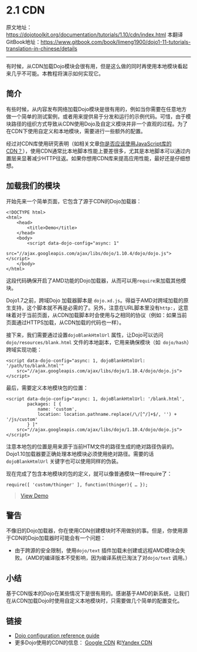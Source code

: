 # 2.1 CDN
原文地址：https://dojotoolkit.org/documentation/tutorials/1.10/cdn/index.html
本翻译GitBook地址：https://www.gitbook.com/book/limeng1900/dojo1-11-tutorials-translation-in-chinese/details

----------

有时候，从CDN加载Dojo模块会很有用，但是这么做的同时再使用本地模块看起来几乎不可能。本教程将演示如何实现它。

## 简介
有些时候，从内容发布网络加载Dojo模块是很有用的，例如当你需要在任意地方做一个简单的测试案例，或者用来提供易于分发和运行的示例代码。可惜，由于模块路径的组织方式导致从CDN使用Dojo及自定义模块并非一个直观的过程。为了在CDN下使用自定义和本地模块，需要进行一些额外的配置。

经过对CDN库使用研究表明（如相关文章[你是否应该使用JavaScript库的CDN？](http://zoompf.com/blog/2010/01/should-you-use-javascript-library-cdns)），使用CDN通常比本地脚本性能上要差很多，尤其是本地脚本可以通过内置层来显著减少HTTP往返。如果你想用CDN库来提高应用性能，最好还是仔细想想。

## 加载我们的模块
开始先来一个简单页面，它包含了源于CDN的Dojo加载器：

```
<!DOCTYPE html>
<html>
    <head>
        <title>Demo</title>
    </head>
    <body>
        <script data-dojo-config="async: 1"
            src="//ajax.googleapis.com/ajax/libs/dojo/1.10.4/dojo/dojo.js"></script>
    </body>
</html>
```
这段代码确保开启了AMD功能的Dojo加载器，从而可以用`require`来加载其他模块。

Dojo1.7之前，跨域Dojo 加载器脚本是 `dojo.xd.js`。得益于AMD对跨域加载的原生支持，这个脚本就不再是必需的了。另外，注意在URL脚本里没有`http:`，这意味着对于当前页面，从CDN加载脚本时会使用与之相同的协议（例如：如果当前页面通过HTTPS加载，从CDN加载的代码也一样）。

接下来，我们需要通过设置`dojoBlankHtmlUrl` 属性，让Dojo可以访问` dojo/resources/blank.html` 文件的本地副本，它用来确保模块（如` dojo/hash`）跨域实现功能：

```
<script data-dojo-config="async: 1, dojoBlankHtmlUrl: '/path/to/blank.html'"
    src="//ajax.googleapis.com/ajax/libs/dojo/1.10.4/dojo/dojo.js"></script>
```
最后，需要定义本地模块包的位置：

```
<script data-dojo-config="async: 1, dojoBlankHtmlUrl: '/blank.html',
        packages: [ {
            name: 'custom',
            location: location.pathname.replace(/\/[^/]+$/, '') + '/js/custom'
        } ]"
    src="//ajax.googleapis.com/ajax/libs/dojo/1.10.4/dojo/dojo.js"></script>
```
注意本地包的位置是用来源于当前HTM文件的路径生成的绝对路径伪装的。Dojo1.10加载器要正确处理本地模块必须使用绝对路径。需要的话 `dojoBlankHtmlUrl` 关键字也可以使用同样的伪装。

现在完成了包含本地模块的包的定义，就可以像普通模块一样require了：

```
require([ 'custom/thinger' ], function(thinger){ … });
```
> [View Demo](https://dojotoolkit.org/documentation/tutorials/1.10/cdn/demo/index.html)

## 警告
不像旧的Dojo加载器，你在使用CDN创建模块时不用做别的事。但是，你使用源于CDN的Dojo加载器时可能会有一个问题：

 - 由于跨源的安全限制，使用`dojo/text` 插件加载未创建或远程AMD模块会失败。（AMD的编译版本不受影响，因为编译系统已淘汰了对`dojo/text` 调用。）

## 小结
基于CDN版本的Dojo在某些情况下是很有用的。感谢基于AMD的新系统，让我们在从CDN加载Dojo时使用自定义本地模块时，只需要做几个简单的配置变化。

## 链接

 - [Dojo configuration reference guide](http://dojotoolkit.org/reference-guide/1.10/dojo/_base/config.html)
 -  更多Dojo使用的CDN的信息： [Google CDN](http://code.google.com/apis/libraries/devguide.html) 和[Yandex CDN](http://api.yandex.ru/jslibs/)  


